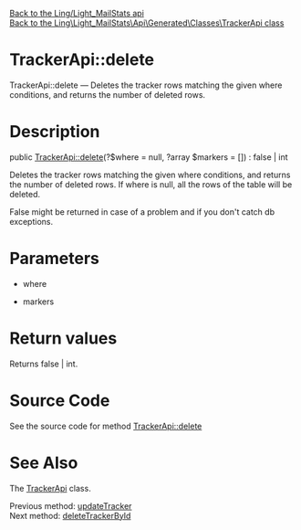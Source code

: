 [Back to the Ling/Light_MailStats api](https://github.com/lingtalfi/Light_MailStats/blob/master/doc/api/Ling/Light_MailStats.md)<br>
[Back to the Ling\Light_MailStats\Api\Generated\Classes\TrackerApi class](https://github.com/lingtalfi/Light_MailStats/blob/master/doc/api/Ling/Light_MailStats/Api/Generated/Classes/TrackerApi.md)


TrackerApi::delete
================



TrackerApi::delete — Deletes the tracker rows matching the given where conditions, and returns the number of deleted rows.




Description
================


public [TrackerApi::delete](https://github.com/lingtalfi/Light_MailStats/blob/master/doc/api/Ling/Light_MailStats/Api/Generated/Classes/TrackerApi/delete.md)(?$where = null, ?array $markers = []) : false | int




Deletes the tracker rows matching the given where conditions, and returns the number of deleted rows.
If where is null, all the rows of the table will be deleted.

False might be returned in case of a problem and if you don't catch db exceptions.




Parameters
================


- where

    

- markers

    


Return values
================

Returns false | int.








Source Code
===========
See the source code for method [TrackerApi::delete](https://github.com/lingtalfi/Light_MailStats/blob/master/Api/Generated/Classes/TrackerApi.php#L277-L281)


See Also
================

The [TrackerApi](https://github.com/lingtalfi/Light_MailStats/blob/master/doc/api/Ling/Light_MailStats/Api/Generated/Classes/TrackerApi.md) class.

Previous method: [updateTracker](https://github.com/lingtalfi/Light_MailStats/blob/master/doc/api/Ling/Light_MailStats/Api/Generated/Classes/TrackerApi/updateTracker.md)<br>Next method: [deleteTrackerById](https://github.com/lingtalfi/Light_MailStats/blob/master/doc/api/Ling/Light_MailStats/Api/Generated/Classes/TrackerApi/deleteTrackerById.md)<br>

